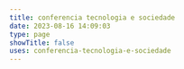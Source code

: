```yaml
---
title: conferencia tecnologia e sociedade
date: 2023-08-16 14:09:03
type: page
showTitle: false
uses: conferencia-tecnologia-e-sociedade
---
```

